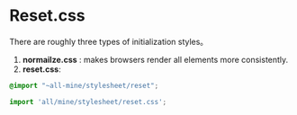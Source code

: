 # Reset.css

There are roughly three types of initialization styles。
1. **normailze.css** : makes browsers render all elements more consistently.
2. **reset.css**:
``` css
@import "~all-mine/stylesheet/reset";
```

``` javascript
import 'all/mine/stylesheet/reset.css';
```